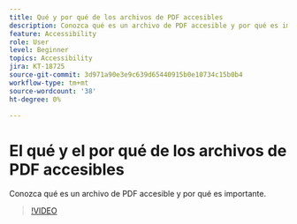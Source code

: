 ```yaml
---
title: Qué y por qué de los archivos de PDF accesibles
description: Conozca qué es un archivo de PDF accesible y por qué es importante
feature: Accessibility
role: User
level: Beginner
topics: Accessibility
jira: KT-18725
source-git-commit: 3d971a90e3e9c639d65440915b0e10734c15b0b4
workflow-type: tm+mt
source-wordcount: '38'
ht-degree: 0%

---
```


# El qué y el por qué de los archivos de PDF accesibles

Conozca qué es un archivo de PDF accesible y por qué es importante.

>[!VIDEO](https://video.tv.adobe.com/v/3471632?quality=12&learn=on&hidetitle=true&captions=spa)